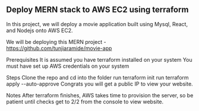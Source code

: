 ## Deploy MERN stack to AWS EC2 using terraform

In this project, we will deploy a movie application built using Mysql, React, and Nodejs onto AWS EC2.

We will be deploying this MERN project - https://github.com/tunjiaramide/movie-app

Prerequisites
It is assumed you have terraform installed on your system
You must have set up AWS credentials on your system

Steps
Clone the repo and cd into the folder
run terraform init
run terraform apply --auto-approve
Congrats you will get a public IP to view your website.

Notes
After terraform finishes, AWS takes time to provision the server, so be patient until checks get to 2/2 from the console to view website.
